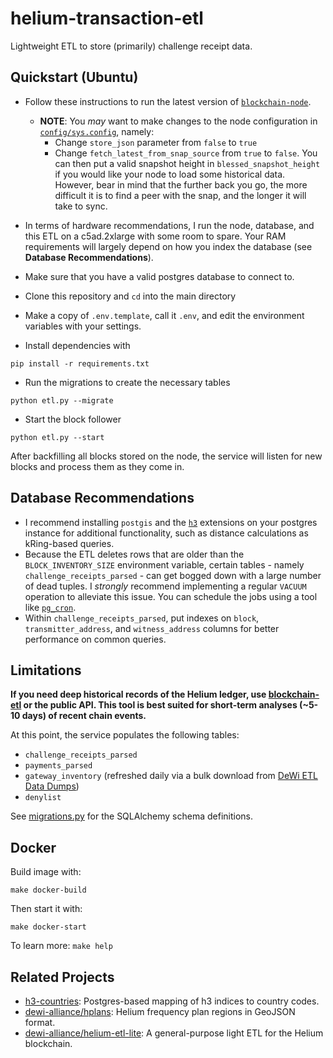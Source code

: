 # helium-transaction-etl
Lightweight ETL to store (primarily) challenge receipt data. 

## Quickstart (Ubuntu)
* Follow these instructions to run the latest version of [`blockchain-node`](https://github.com/helium/blockchain-node).
    * **NOTE**: You *may* want to make changes to the node configuration in [`config/sys.config`](https://github.com/helium/blockchain-node/blob/master/config/sys.config), namely:
      * Change `store_json` parameter from `false` to `true`
      * Change `fetch_latest_from_snap_source` from `true` to `false`. You can then put a valid snapshot height in `blessed_snapshot_height` if you would like your node to load some historical data. However, bear in mind that the further back you go, the more difficult it is to find a peer with the snap, and the longer it will take to sync.

* In terms of hardware recommendations, I run the node, database, and this ETL on a c5ad.2xlarge with some room to spare. Your RAM requirements will largely depend on how you index the database (see **Database Recommendations**).

* Make sure that you have a valid postgres database to connect to.

* Clone this repository and `cd` into the main directory
* Make a copy of `.env.template`, call it `.env`, and edit the environment variables with your settings. 
* Install dependencies with 

`pip install -r requirements.txt`

* Run the migrations to create the necessary tables

`python etl.py --migrate`

* Start the block follower

`python etl.py --start`

After backfilling all blocks stored on the node, the service will listen for new blocks and process them as they come in. 

## Database Recommendations

* I recommend installing `postgis` and the [`h3`](https://github.com/bytesandbrains/h3-pg) extensions on your postgres instance for additional functionality, such as distance calculations as kRing-based queries.
* Because the ETL deletes rows that are older than the `BLOCK_INVENTORY_SIZE` environment variable, certain tables - namely `challenge_receipts_parsed` - can get bogged down with a large number of dead tuples. I *strongly* recommend implementing a regular `VACUUM` operation to alleviate this issue. You can schedule the jobs using a tool like [`pg_cron`](https://www.citusdata.com/blog/2016/09/09/pgcron-run-periodic-jobs-in-postgres/).
* Within `challenge_receipts_parsed`, put indexes on `block`, `transmitter_address`, and `witness_address` columns for better performance on common queries.

## Limitations

**If you need deep historical records of the Helium ledger, use [blockchain-etl](https://github.com/helium/blockchain-etl) or the public API. This tool is best suited for short-term analyses (~5-10 days) of recent chain events.**

At this point, the service populates the following tables:
* `challenge_receipts_parsed`
* `payments_parsed`
* `gateway_inventory` (refreshed daily via a bulk download from [DeWi ETL Data Dumps](https://dewi-etl-data-dumps.herokuapp.com/))
* `denylist`

See [migrations.py](models/migrations.py) for the SQLAlchemy schema definitions.

## Docker

Build image with:

`make docker-build`

Then start it with:

`make docker-start`

To learn more: `make help`

## Related Projects

* [h3-countries](https://github.com/evandiewald/h3-countries): Postgres-based mapping of h3 indices to country codes.
* [dewi-alliance/hplans](https://github.com/dewi-alliance/hplans): Helium frequency plan regions in GeoJSON format.
* [dewi-alliance/helium-etl-lite](https://github.com/dewi-alliance/helium-etl-lite): A general-purpose light ETL for the Helium blockchain. 

